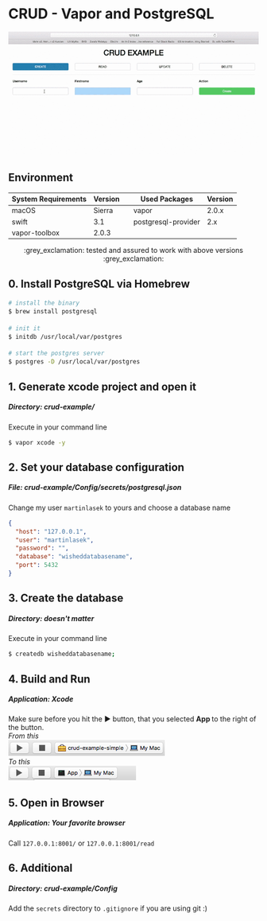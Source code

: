 # CRUD - Vapor and PostgreSQL

![From](../images/crud.gif)
## Environment
System Requirements | Version |  | Used Packages | Version |
------------ | ------------- | ------------- | ------------- | ------------- |
macOS | Sierra |  | vapor | 2.0.x |
swift | 3.1 |  | postgresql-provider | 2.x |
vapor-toolbox | 2.0.3 |

<center>:grey_exclamation: tested and assured to work with above versions :grey_exclamation:</center>

## 0. Install PostgreSQL via Homebrew
```bash
# install the binary
$ brew install postgresql

# init it
$ initdb /usr/local/var/postgres

# start the postgres server
$ postgres -D /usr/local/var/postgres
```

## 1. Generate xcode project and open it
##### <b>Directory:</b> crud-example/
Execute in your command line
```bash
$ vapor xcode -y
```

## 2. Set your database configuration
##### <b>File:</b> crud-example/Config/secrets/postgresql.json
Change my user `martinlasek` to yours and choose a database name
```JSON
{
  "host": "127.0.0.1",
  "user": "martinlasek",
  "password": "",
  "database": "wisheddatabasename",
  "port": 5432
}
```

## 3. Create the database
##### <b>Directory:</b> <i>doesn't matter</i>
Execute in your command line
```bash
$ createdb wisheddatabasename;
```

## 4. Build and Run
##### <b>Application:</b> Xcode
Make sure before you hit the ► button, that you selected <b> App </b> to the right of the button. <br>
<i>From this</i> <br>
![From](../images/Build_and_Run_1.png)
<br> <i>To this</i> <br>
![To](../images/Build_and_Run_2.png)

## 5. Open in Browser
##### <b>Application:</b> Your favorite browser
Call `127.0.0.1:8001/` or `127.0.0.1:8001/read`

## 6. Additional
##### <b>Directory:</b> crud-example/Config
Add the `secrets` directory to `.gitignore` if you are using git :)
